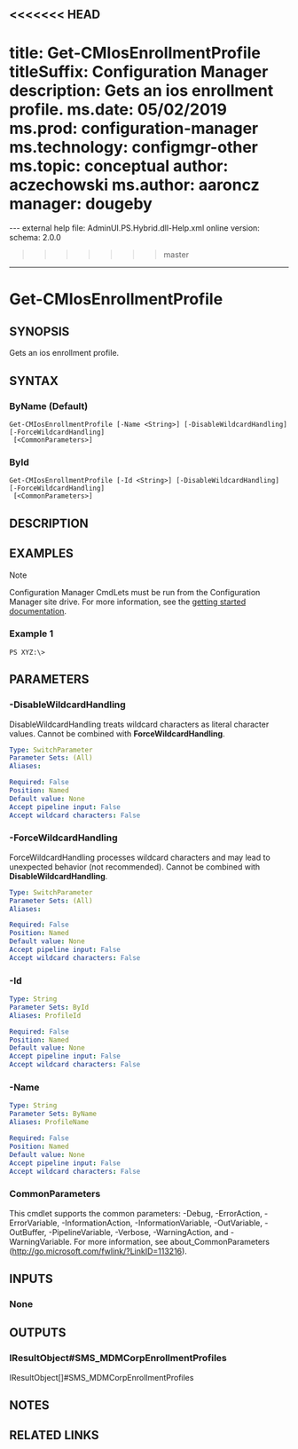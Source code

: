 <<<<<<< HEAD
---
title: Get-CMIosEnrollmentProfile
titleSuffix: Configuration Manager
description: Gets an ios enrollment profile.
ms.date: 05/02/2019
ms.prod: configuration-manager
ms.technology: configmgr-other
ms.topic: conceptual
author: aczechowski
ms.author: aaroncz
manager: dougeby
=======
﻿---
external help file: AdminUI.PS.Hybrid.dll-Help.xml
online version: 
schema: 2.0.0
>>>>>>> master
---

# Get-CMIosEnrollmentProfile

## SYNOPSIS
Gets an ios enrollment profile.

## SYNTAX

### ByName (Default)
```
Get-CMIosEnrollmentProfile [-Name <String>] [-DisableWildcardHandling] [-ForceWildcardHandling]
 [<CommonParameters>]
```

### ById
```
Get-CMIosEnrollmentProfile [-Id <String>] [-DisableWildcardHandling] [-ForceWildcardHandling]
 [<CommonParameters>]
```

## DESCRIPTION
 

## EXAMPLES

> [!NOTE]
> Configuration Manager CmdLets must be run from the Configuration Manager site drive. For more information, see the [getting started documentation](https://docs.microsoft.com/powershell/sccm/overview).


### Example 1
```
PS XYZ:\>  
```

 

## PARAMETERS

### -DisableWildcardHandling
DisableWildcardHandling treats wildcard characters as literal character values. Cannot be combined with **ForceWildcardHandling**.

```yaml
Type: SwitchParameter
Parameter Sets: (All)
Aliases: 

Required: False
Position: Named
Default value: None
Accept pipeline input: False
Accept wildcard characters: False
```

### -ForceWildcardHandling
ForceWildcardHandling processes wildcard characters and may lead to unexpected behavior (not recommended). Cannot be combined with **DisableWildcardHandling**.

```yaml
Type: SwitchParameter
Parameter Sets: (All)
Aliases: 

Required: False
Position: Named
Default value: None
Accept pipeline input: False
Accept wildcard characters: False
```

### -Id
 

```yaml
Type: String
Parameter Sets: ById
Aliases: ProfileId

Required: False
Position: Named
Default value: None
Accept pipeline input: False
Accept wildcard characters: False
```

### -Name
 

```yaml
Type: String
Parameter Sets: ByName
Aliases: ProfileName

Required: False
Position: Named
Default value: None
Accept pipeline input: False
Accept wildcard characters: False
```

### CommonParameters
This cmdlet supports the common parameters: -Debug, -ErrorAction, -ErrorVariable, -InformationAction, -InformationVariable, -OutVariable, -OutBuffer, -PipelineVariable, -Verbose, -WarningAction, and -WarningVariable. For more information, see about_CommonParameters (http://go.microsoft.com/fwlink/?LinkID=113216).

## INPUTS

### None

## OUTPUTS

### IResultObject#SMS_MDMCorpEnrollmentProfiles
IResultObject[]#SMS_MDMCorpEnrollmentProfiles

## NOTES

## RELATED LINKS

